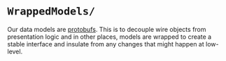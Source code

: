 `WrappedModels/`
===
Our data models are [protobufs](https://developers.google.com/protocol-buffers/). This is to decouple wire objects from presentation logic and in other places, models are wrapped to create a stable interface and insulate from any changes that might happen at low-level.
